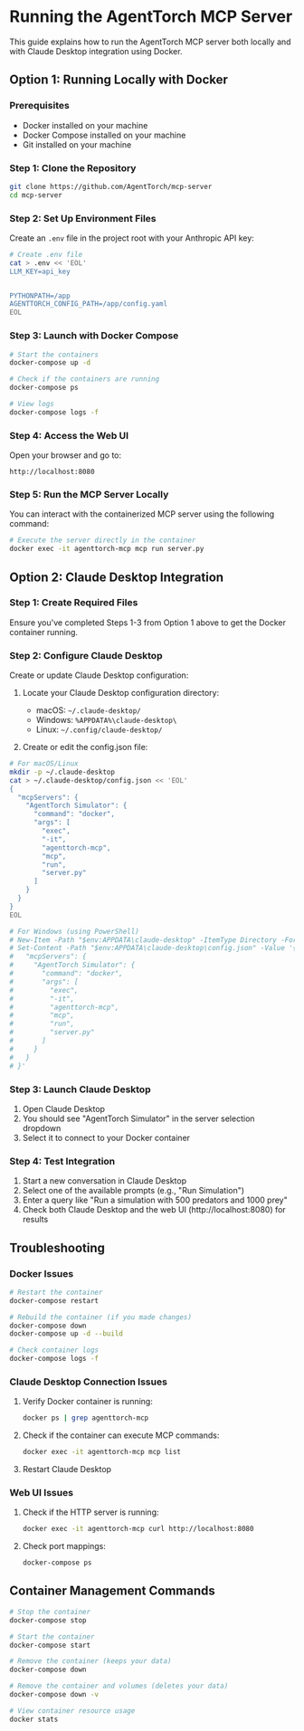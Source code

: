 # Running the AgentTorch MCP Server

This guide explains how to run the AgentTorch MCP server both locally and with Claude Desktop integration using Docker.

## Option 1: Running Locally with Docker

### Prerequisites
- Docker installed on your machine
- Docker Compose installed on your machine
- Git installed on your machine

### Step 1: Clone the Repository
```bash
git clone https://github.com/AgentTorch/mcp-server
cd mcp-server
```

### Step 2: Set Up Environment Files
Create an `.env` file in the project root with your Anthropic API key:
```bash
# Create .env file
cat > .env << 'EOL'
LLM_KEY=api_key


PYTHONPATH=/app
AGENTTORCH_CONFIG_PATH=/app/config.yaml
EOL
```

### Step 3: Launch with Docker Compose
```bash
# Start the containers
docker-compose up -d

# Check if the containers are running
docker-compose ps

# View logs
docker-compose logs -f
```

### Step 4: Access the Web UI
Open your browser and go to:
```
http://localhost:8080
```

### Step 5: Run the MCP Server Locally
You can interact with the containerized MCP server using the following command:
```bash
# Execute the server directly in the container
docker exec -it agenttorch-mcp mcp run server.py
```

## Option 2: Claude Desktop Integration

### Step 1: Create Required Files
Ensure you've completed Steps 1-3 from Option 1 above to get the Docker container running.

### Step 2: Configure Claude Desktop
Create or update Claude Desktop configuration:

1. Locate your Claude Desktop configuration directory:
   - macOS: `~/.claude-desktop/`
   - Windows: `%APPDATA%\claude-desktop\`
   - Linux: `~/.config/claude-desktop/`

2. Create or edit the config.json file:
```bash
# For macOS/Linux
mkdir -p ~/.claude-desktop
cat > ~/.claude-desktop/config.json << 'EOL'
{
  "mcpServers": {
    "AgentTorch Simulator": {
      "command": "docker",
      "args": [
        "exec",
        "-it",
        "agenttorch-mcp",
        "mcp",
        "run",
        "server.py"
      ]
    }
  }
}
EOL

# For Windows (using PowerShell)
# New-Item -Path "$env:APPDATA\claude-desktop" -ItemType Directory -Force
# Set-Content -Path "$env:APPDATA\claude-desktop\config.json" -Value '{
#   "mcpServers": {
#     "AgentTorch Simulator": {
#       "command": "docker",
#       "args": [
#         "exec",
#         "-it",
#         "agenttorch-mcp",
#         "mcp",
#         "run",
#         "server.py"
#       ]
#     }
#   }
# }'
```

### Step 3: Launch Claude Desktop
1. Open Claude Desktop
2. You should see "AgentTorch Simulator" in the server selection dropdown
3. Select it to connect to your Docker container

### Step 4: Test Integration
1. Start a new conversation in Claude Desktop
2. Select one of the available prompts (e.g., "Run Simulation")
3. Enter a query like "Run a simulation with 500 predators and 1000 prey"
4. Check both Claude Desktop and the web UI (http://localhost:8080) for results

## Troubleshooting

### Docker Issues
```bash
# Restart the container
docker-compose restart

# Rebuild the container (if you made changes)
docker-compose down
docker-compose up -d --build

# Check container logs
docker-compose logs -f
```

### Claude Desktop Connection Issues
1. Verify Docker container is running:
   ```bash
   docker ps | grep agenttorch-mcp
   ```

2. Check if the container can execute MCP commands:
   ```bash
   docker exec -it agenttorch-mcp mcp list
   ```

3. Restart Claude Desktop

### Web UI Issues
1. Check if the HTTP server is running:
   ```bash
   docker exec -it agenttorch-mcp curl http://localhost:8080
   ```

2. Check port mappings:
   ```bash
   docker-compose ps
   ```

## Container Management Commands

```bash
# Stop the container
docker-compose stop

# Start the container
docker-compose start

# Remove the container (keeps your data)
docker-compose down

# Remove the container and volumes (deletes your data)
docker-compose down -v

# View container resource usage
docker stats
```
